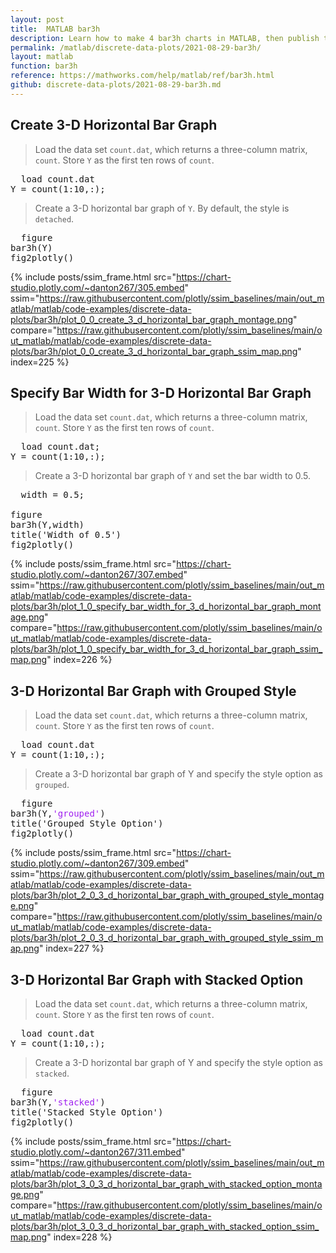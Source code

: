 ```yaml
---
layout: post
title:  MATLAB bar3h
description: Learn how to make 4 bar3h charts in MATLAB, then publish them to the Web with Plotly.
permalink: /matlab/discrete-data-plots/2021-08-29-bar3h/
layout: matlab
function: bar3h
reference: https://mathworks.com/help/matlab/ref/bar3h.html
github: discrete-data-plots/2021-08-29-bar3h.md
---
```


## Create 3-D Horizontal Bar Graph

> Load the data set `count.dat`, which returns a three-column matrix, `count`. Store `Y` as the first ten rows of `count`.

<pre>
  load count.dat
Y = count(1:10,:);
</pre>

> Create a 3-D horizontal bar graph of `Y`. By default, the style is `detached`.

<pre class="mcode">
  figure
bar3h(Y)
fig2plotly()
</pre>

{% include posts/ssim_frame.html 
  src="https://chart-studio.plotly.com/~danton267/305.embed" 
  ssim="https://raw.githubusercontent.com/plotly/ssim_baselines/main/out_matlab/matlab/code-examples/discrete-data-plots/bar3h/plot_0_0_create_3_d_horizontal_bar_graph_montage.png" 
  compare="https://raw.githubusercontent.com/plotly/ssim_baselines/main/out_matlab/matlab/code-examples/discrete-data-plots/bar3h/plot_0_0_create_3_d_horizontal_bar_graph_ssim_map.png" 
  index=225
%}



<!--------------------- EXAMPLE BREAK ------------------------->

## Specify Bar Width for 3-D Horizontal Bar Graph

> Load the data set `count.dat`, which returns a three-column matrix, `count`. Store `Y` as the first ten rows of `count`.

<pre>
  load count.dat;
Y = count(1:10,:);
</pre>

> Create a 3-D horizontal bar graph of `Y` and set the bar width to 0.5.

<pre class="mcode">
  width = 0.5;

figure
bar3h(Y,width)
title('Width of 0.5')
fig2plotly()
</pre>

{% include posts/ssim_frame.html 
  src="https://chart-studio.plotly.com/~danton267/307.embed" 
  ssim="https://raw.githubusercontent.com/plotly/ssim_baselines/main/out_matlab/matlab/code-examples/discrete-data-plots/bar3h/plot_1_0_specify_bar_width_for_3_d_horizontal_bar_graph_montage.png" 
  compare="https://raw.githubusercontent.com/plotly/ssim_baselines/main/out_matlab/matlab/code-examples/discrete-data-plots/bar3h/plot_1_0_specify_bar_width_for_3_d_horizontal_bar_graph_ssim_map.png" 
  index=226
%}



<!--------------------- EXAMPLE BREAK ------------------------->

## 3-D Horizontal Bar Graph with Grouped Style

> Load the data set `count.dat`, which returns a three-column matrix, `count`. Store `Y` as the first ten rows of `count`.

<pre>
  load count.dat
Y = count(1:10,:);
</pre>

> Create a 3-D horizontal bar graph of Y and specify the style option as `grouped`.

<pre class="mcode">
  figure
bar3h(Y,<span style='color:#A020F0'>'grouped'</span>)
title('Grouped Style Option')
fig2plotly()
</pre>

{% include posts/ssim_frame.html 
  src="https://chart-studio.plotly.com/~danton267/309.embed" 
  ssim="https://raw.githubusercontent.com/plotly/ssim_baselines/main/out_matlab/matlab/code-examples/discrete-data-plots/bar3h/plot_2_0_3_d_horizontal_bar_graph_with_grouped_style_montage.png" 
  compare="https://raw.githubusercontent.com/plotly/ssim_baselines/main/out_matlab/matlab/code-examples/discrete-data-plots/bar3h/plot_2_0_3_d_horizontal_bar_graph_with_grouped_style_ssim_map.png" 
  index=227
%}



<!--------------------- EXAMPLE BREAK ------------------------->

## 3-D Horizontal Bar Graph with Stacked Option

> Load the data set `count.dat`, which returns a three-column matrix, `count`. Store `Y` as the first ten rows of `count`.

<pre>
  load count.dat
Y = count(1:10,:);
</pre>

> Create a 3-D horizontal bar graph of Y and specify the style option as `stacked`.

<pre class="mcode">
  figure
bar3h(Y,<span style='color:#A020F0'>'stacked'</span>)
title('Stacked Style Option')
fig2plotly()
</pre>

{% include posts/ssim_frame.html 
  src="https://chart-studio.plotly.com/~danton267/311.embed" 
  ssim="https://raw.githubusercontent.com/plotly/ssim_baselines/main/out_matlab/matlab/code-examples/discrete-data-plots/bar3h/plot_3_0_3_d_horizontal_bar_graph_with_stacked_option_montage.png" 
  compare="https://raw.githubusercontent.com/plotly/ssim_baselines/main/out_matlab/matlab/code-examples/discrete-data-plots/bar3h/plot_3_0_3_d_horizontal_bar_graph_with_stacked_option_ssim_map.png" 
  index=228
%}



<!--------------------- EXAMPLE BREAK ------------------------->

